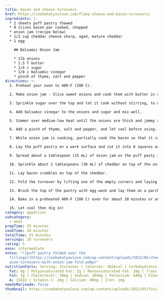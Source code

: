 ```yaml
---
title: bacon and cheese turnovers
href: https://cookwhatyoulove.com/flaky-cheese-and-bacon-turnovers/
ingredients: |-
  * 2 sheets puff pastry thawed
  * 9 slices bacon par cooked, chopped
  * onion jam (recipe below)
  * 1/2 cup cheddar cheese sharp, aged, mature cheddar
  * 1 egg

    ## Balsamic Onion Jam

    * 1﻿lb onions
    * 1.5 T butter
    * 1/4 c sugar 
    * 1/8 c balsamic vinegar 
    * p﻿inch of thyme, salt and pepper
directions: >-
  1. Preheat your oven to 400-F (200 C).

  2. M﻿ake onion jam - Slice sweet onions and cook them with butter in a large skillet over low heat until they’re soft, dark golden brown, and caramelized.

  3. Sprinkle sugar over the top and let it cook without stirring, to dissolve.

  4. Add balsamic vinegar to the onions and sugar and mix well.

  5. Simmer over medium-low heat until the onions are thick and jammy and most of the vinegar has evaporated.

  6. Add a pinch of thyme, salt and pepper, and let cool before using.

  7. While onion jam is cooking, partially cook the bacon so that it is cooked but still limp. You don't want it too brown or crisp or it'll overcook in the oven.  

  8. Lay the puff pastry on a work surface and cut it into 8 squares equal-sized squares or rectangles.

  9. Spread about a tablespoon (15 mL) of onion jam on the puff pasty in a thin line from one corner to the other

  10. Sprinkle about 2 tablespoons (30 mL) of cheddar on top of the onion jam.

  11. Lay bacon crumbles on top of the cheddar. 

  12. Fold the turnover by lifting one of the empty corners and laying it over the bacon, then lift the opposite corner over and press it down onto the first corner to create a turnover.

  13. Brush the top of the pastry with egg wash and lay them on a parchment paper-lined baking sheet.

  14. Bake in a preheated 400-F (200 C) oven for about 20 minutes or until puffed up, lightly golden brown, and flaky.

  15. Let cool then dig in!
category: appetizer
subcategory:
  - meat
prepTime: 35 minutes
cookTime: 20 minutes
totalTime: 55 minutes
servings: 18 turnovers
rating: 5
ease: intermediate
notes: "![puff pastry folded over the
  fillings](https://cookwhatyoulove.com/wp-content/uploads/2022/05/cheese-and-b\
  acon-turnovers-with-onion-jam-fold.webp)"
nutritionFacts: Serving: 1turnover | Calories: 362kcal | Carbohydrates: 38g | Protein: 6g | Fat: 20g | Saturated
  Fat: 6g | Polyunsaturated Fat: 2g | Monounsaturated Fat: 10g | Trans
  Fat: 1g | Cholesterol: 38mg | Sodium: 184mg | Potassium: 64mg | Fiber: 1g | Sugar: 14g | Vitamin
  A: 134IU | Vitamin C: 2mg | Calcium: 80mg | Iron: 1mg
needsMarinade: false
thumbnail: https://cookwhatyoulove.com/wp-content/uploads/2022/05/fini1.webp
---
```

